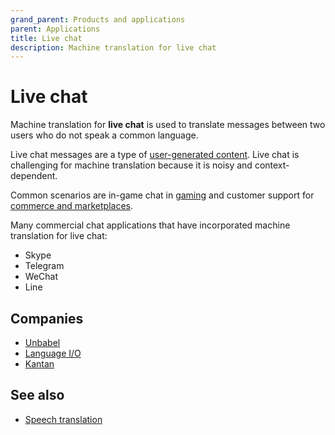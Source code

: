 ```yaml
---
grand_parent: Products and applications
parent: Applications
title: Live chat
description: Machine translation for live chat
---
```


# Live chat

Machine translation for **live chat** is used to translate messages between two users who do not speak a common language.

Live chat messages are a type of [user-generated content](user-generated-content.md). Live chat is challenging for machine translation because it is noisy and context-dependent.

Common scenarios are in-game chat in [gaming](gaming.md) and customer support for [commerce and marketplaces](commerce-and-marketplaces.md).

Many commercial chat applications that have incorporated machine translation for live chat:

- Skype
- Telegram
- WeChat
- Line

## Companies

* [Unbabel](/industry/companies.md#unbabel)
* [Language I/O](/more/companies.md#language-io)
* [Kantan](/more/companies.md#kantan)

## See also

* [Speech translation](/building-and-applications/other-input-types/speech.md)
